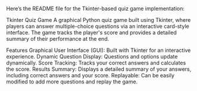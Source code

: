 Here’s the README file for the Tkinter-based quiz game implementation:

Tkinter Quiz Game
A graphical Python quiz game built using Tkinter, where players can answer multiple-choice questions via an interactive card-style interface. The game tracks the player's score and provides a detailed summary of their performance at the end.

Features
Graphical User Interface (GUI): Built with Tkinter for an interactive experience.
Dynamic Question Display: Questions and options update dynamically.
Score Tracking: Tracks your correct answers and calculates the score.
Results Summary: Displays a detailed summary of your answers, including correct answers and your score.
Replayable: Can be easily modified to add more questions and replay the game.
